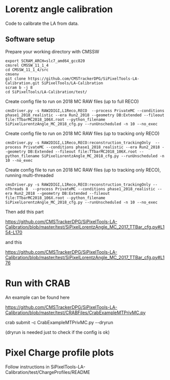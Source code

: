 # Lorentz angle calibration

Code to calibrate the LA from data.


## Software setup

Prepare your working directory with CMSSW

```
export SCRAM_ARCH=slc7_amd64_gcc820
cmsrel CMSSW_11_1_4
cd CMSSW_11_1_4/src
cmsenv
git clone https://github.com/CMSTrackerDPG/SiPixelTools-LA-Calibration.git SiPixelTools/LA-Calibration
scram b -j 8
cd SiPixelTools/LA-Calibration/test/
```

Create config file to run on 2018 MC RAW files (up to full RECO)

```
cmsDriver.py -s RAW2DIGI,L1Reco,RECO  --process PrivateMC --conditions phase1_2018_realistic --era Run2_2018 --geometry DB:Extended --fileout file:TTbarMC2018_106X.root --python_filename SiPixelLorentzAngle_MC_2018_cfg.py --runUnscheduled -n 10 --no_exec
```

Create config file to run on 2018 MC RAW files (up to tracking only RECO)

```
cmsDriver.py -s RAW2DIGI,L1Reco,RECO:reconstruction_trackingOnly  --process PrivateMC --conditions phase1_2018_realistic --era Run2_2018 --geometry DB:Extended --fileout file:TTbarMC2018_106X.root --python_filename SiPixelLorentzAngle_MC_2018_cfg.py --runUnscheduled -n 10 --no_exec
```

Create config file to run on 2018 MC RAW files (up to tracking only RECO), running multi-threaded

```
cmsDriver.py -s RAW2DIGI,L1Reco,RECO:reconstruction_trackingOnly --nThreads 8  --process PrivateMC --conditions phase1_2018_realistic --era Run2_2018 --geometry DB:Extended --fileout file:TTbarMC2018_106X.root --python_filename SiPixelLorentzAngle_MC_2018_cfg.py --runUnscheduled -n 10 --no_exec
```

Then add this part

https://github.com/CMSTrackerDPG/SiPixelTools-LA-Calibration/blob/master/test/SiPixelLorentzAngle_MC_2017_TTBar_cfg.py#L154-L170

and this

https://github.com/CMSTrackerDPG/SiPixelTools-LA-Calibration/blob/master/test/SiPixelLorentzAngle_MC_2017_TTBar_cfg.py#L176

# Run with CRAB
An example can be found here

https://github.com/CMSTrackerDPG/SiPixelTools-LA-Calibration/blob/master/test/CRABFiles/CrabExampleMTPrivMC.py

crab submit -c CrabExampleMTPrivMC.py --dryrun

(dryrun is needed just to check if the config is ok)

# Pixel Charge profile plots

Follow instructions in
SiPixelTools-LA-Calibration/test/ChargeProfiles/README

